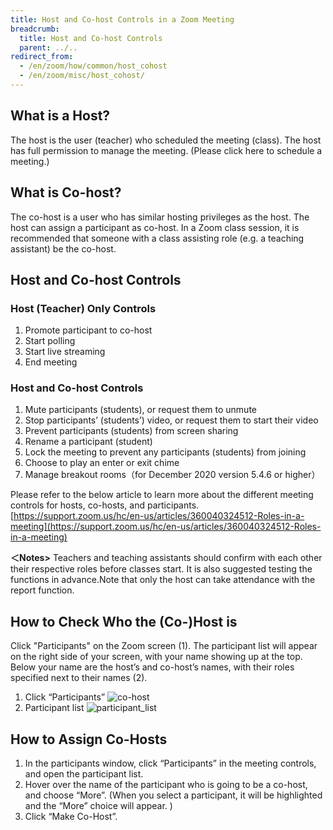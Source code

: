 ```yaml
---
title: Host and Co-host Controls in a Zoom Meeting
breadcrumb:
  title: Host and Co-host Controls
  parent: ../..
redirect_from:
  - /en/zoom/how/common/host_cohost
  - /en/zoom/misc/host_cohost/
---
```


## What is a Host?
The host is the user (teacher) who scheduled the meeting (class). The host has full permission to manage the meeting.
(Please click here to schedule a meeting.)

## What is Co-host?
The co-host is a user who has similar hosting privileges as the host. The host can assign a participant as co-host.
In a Zoom class session, it is recommended that someone with a class assisting role (e.g. a teaching assistant) be the co-host.

## Host and Co-host Controls
### Host (Teacher) Only Controls
1. Promote participant to co-host
1. Start polling
1. Start live streaming
1. End meeting

### Host and Co-host Controls
1. Mute participants (students), or request them to unmute
1. Stop participants’ (students’) video, or request them to start their video
1. Prevent participants (students) from screen sharing
1. Rename a participant (student)
1. Lock the meeting to prevent any participants (students) from joining
1. Choose to play an enter or exit chime
1. Manage breakout rooms（for December 2020 version 5.4.6 or higher）

Please refer to the below article to learn more about the different meeting controls for hosts, co-hosts, and participants.
[https://support.zoom.us/hc/en-us/articles/360040324512-Roles-in-a-meeting](https://support.zoom.us/hc/en-us/articles/360040324512-Roles-in-a-meeting)

**＜Notes>**
Teachers and teaching assistants should confirm with each other their respective roles before classes start. It is also suggested testing the functions in advance.Note that only the host can take attendance with the report function.

## How to Check Who the (Co-)Host is
Click "Participants" on the Zoom screen (1).  The participant list will appear on the right side of your screen, with your name showing up at the top. Below your name are the host’s and co-host’s names, with their roles specified next to their names (2).
1. Click “Participants”
![co-host](1.png)
1. Participant list
![participant_list](2.png)

## How to Assign Co-Hosts
1. In the participants window, click “Participants” in the meeting controls, and open the participant list.
1. Hover over the name of the participant who is going to be a co-host, and choose “More”. (When you select a participant, it will be highlighted and the “More” choice will appear. )
1. Click “Make Co-Host”.

